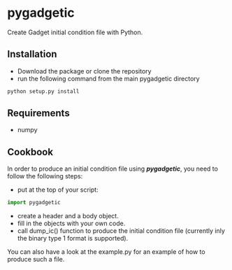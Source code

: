 # pygadgetic
Create Gadget initial condition file with Python.





## Installation
   - Download the package or clone the repository
   - run the following command from the main pygadgetic directory

```sh
python setup.py install
```




## Requirements

   - numpy





## Cookbook

In order to produce an initial condition file using ***pygadgetic***, you need to follow the following steps:

   - put at the top of your script:

```python
import pygadgetic
```

   - create a header and a body object.
   - fill in the objects with your own code.
   - call dump_ic() function to produce the initial condition file (currently inly the binary type 1 format is supported).

You can also have a look at the example.py for an example of how to produce such a file.